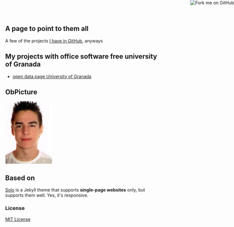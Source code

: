 
## A page to point to them all

A few of the projects [I have in GitHub](http://github.com/oskyar),
anyways

## My projects with office software free university of Granada

* [open data page University of Granada](https://github.com/oslugr/ugr-opendata)

## ObPicture

![Óscar R. Zafra](foto.jpg)

## Based on

[Solo](http://chibicode.github.io/solo) is a Jekyll theme that supports **single-page websites** only, but supports them well. Yes, it's responsive.

### License

[MIT License](http://chibicode.mit-license.org/)

<a href="https://github.com/chibicode/solo"><img style="position: absolute; top: 0; right: 0; border: 0;" src="https://s3.amazonaws.com/github/ribbons/forkme_right_darkblue_121621.png" alt="Fork me on GitHub"></a>
